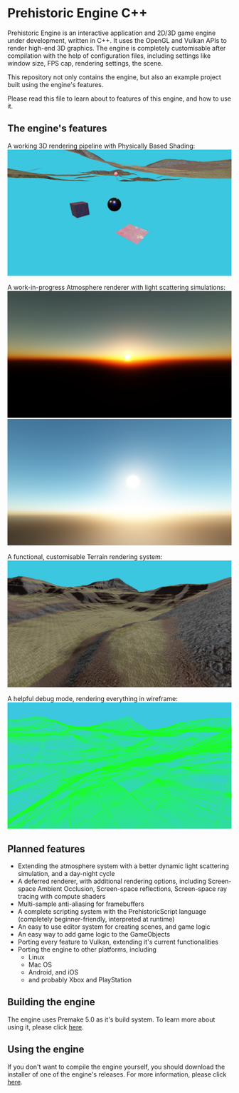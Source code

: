 # Prehistoric Engine C++
Prehistoric Engine is an interactive application and 2D/3D game engine under development, written in C++. It uses the OpenGL and Vulkan APIs to render high-end 3D graphics. 
The engine is completely customisable after compilation with the help of configuration files, including settings like window size, FPS cap, rendering settings, the scene.

This repository not only contains the engine, but also an example project built using the engine's features.

Please read this file to learn about to features of this engine, and how to use it.

## The engine's features

A working 3D rendering pipeline with Physically Based Shading:
![](/images/pbr_image_1.png)

A work-in-progress Atmosphere renderer with light scattering simulations:
![](/images/atmosphere_1.png)
![](/images/atmosphere_2.png)

A functional, customisable Terrain rendering system:
![](/images/terrain.png)

A helpful debug mode, rendering everything in wireframe:
![](/images/terrain_wireframe.png)

## Planned features

* Extending the atmosphere system with a better dynamic light scattering simulation, and a day-night cycle
* A deferred renderer, with additional rendering options, including Screen-space Ambient Occlusion, Screen-space reflections, Screen-space ray tracing with compute shaders
* Multi-sample anti-aliasing for framebuffers
* A complete scripting system with the PrehistoricScript language (completely beginner-friendly, interpreted at runtime)
* An easy to use editor system for creating scenes, and game logic
* An easy way to add game logic to the GameObjects
* Porting every feature to Vulkan, extending it's current functionalities
* Porting the engine to other platforms, including
  * Linux
  * Mac OS
  * Android, and iOS
  * and probably Xbox and PlayStation
  
## Building the engine

The engine uses Premake 5.0 as it's build system. To learn more about using it, please click [here](BUILDING.md).

## Using the engine

If you don't want to compile the engine yourself, you should download the installer of one of the engine's releases. For more information, please click [here](INSTALLING.md).
